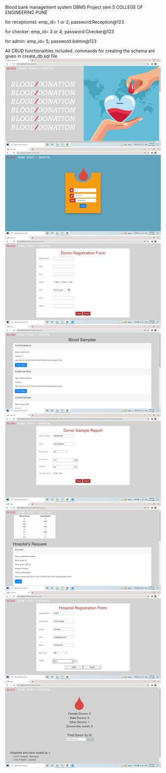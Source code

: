 Blood bank management system DBMS Project sem 5 COLLEGE OF ENGINEERING PUNE

for receptionist: emp_id= 1 or 2; password:Reception@123

for checker: emp_id= 3 or 4; password:Checker@123

for admin: emp_id= 5; password:Admin@123

All CRUD functionalities included. commands for creating the schema are given in create_db.sql file
![alt text](./snapshots/img_home.png)
![alt text](./snapshots/img_login.png)
![alt text](./snapshots/img_donor_registration.png)
![alt text](./snapshots/img_display.png)
![alt text](./snapshots/img_donor_report.png)
![alt text](./snapshots/img_hospitals_display.png)
![alt text](./snapshots/img_hospital_registration.png)
![alt text](./snapshots/img_details.png)


